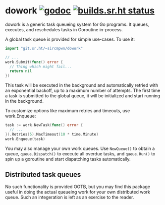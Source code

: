 # dowork [![godoc](https://godoc.org/git.sr.ht/~sircmpwn/getopt?status.svg)](https://godoc.org/git.sr.ht/~sircmpwn/getopt) [![builds.sr.ht status](https://builds.sr.ht/~sircmpwn/dowork.svg)](https://builds.sr.ht/~sircmpwn/dowork)

dowork is a generic task queueing system for Go programs. It queues, executes,
and reschedules tasks in Goroutine in-process.

A global task queue is provided for simple use-cases. To use it:

```go
import "git.sr.ht/~sircmpwn/dowork"

// ...
work.Submit(func() error {
  // Thing which might fail...
  return nil
})
```

This task will be executed in the background and automatically retried with an
exponential backoff, up to a maximum number of attempts. The first time a task
is submitted to the global queue, it will be initialized and start running in
the background.

To customize options like maximum retries and timeouts, use work.Enqueue:

```go
task := work.NewTask(func() error {
  // ...
}).Retries(5).MaxTimeout(10 * time.Minute)
work.Enqueue(task)
```

You may also manage your own work queues. Use `NewQueue()` to obtain a queue,
`queue.Dispatch()` to execute all overdue tasks, and `queue.Run()` to spin up a
goroutine and start dispatching tasks automatically.

## Distributed task queues

No such functionality is provided OOTB, but you may find this package useful in
doing the actual queueing work for your own distributed work queue. Such an
integeration is left as an exercise to the reader.
